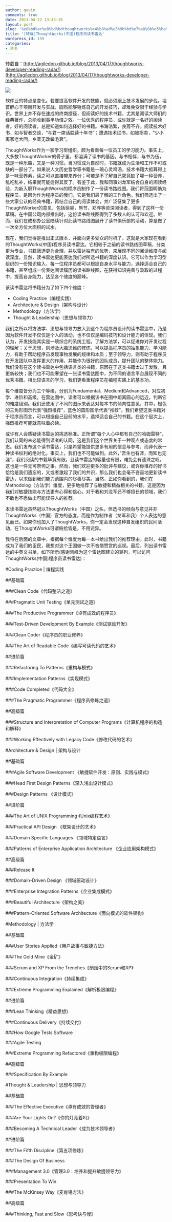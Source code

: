 ```yaml
---
author: gavin
comments: true
date: 2013-04-22 13:43:19
layout: post
slug: '%e8%bd%ac%e8%bd%bdthoughtworks%e4%b8%ad%e5%9b%bd%e7%a8%8b%e5%ba%8f%e5%91%98%e8%af%bb%e4%b9%a6%e9%9b%b7%e8%be%be'
title: '[转载]ThoughtWorks(中国)程序员读书雷达'
wordpress_id: 159
categories:
- 读书
---
```


转载自：[http://agiledon.github.io/blog/2013/04/17/thoughtworks-developer-reading-radar/](http://agiledon.github.io/blog/2013/04/17/thoughtworks-developer-reading-radar/) 

![](http://droider-wordpress.stor.sinaapp.com/reading-radar.jpg) 

软件业的特点是变化。若要提高软件开发的技能，就必须跟上技术发展的步伐。埋首醉心于项目开发与实战，固然能够锤炼自己的开发技巧，却难免受限于经验与学识。世界上并不存在速成的终南捷径，但阅读好的技术书籍，尤其是阅读大师们的经典著作，总能收到事半功倍之效。一位优秀的程序员，或许就是一名好的阅读者。好的阅读者，总是知道如何选择好的书籍。书海浩繁，良莠不齐。阅读技术好书，如与智者交谈，“与君一席话胜读十年书”；遭遇技术烂书，如被拐卖，“少小离家老大回，乡音无改鬓毛衰”。

ThoughtWorks作为一家学习型组织，颇为看重每一位员工的学习能力。事实上，大多数ThoughtWorker的骨子里，都溢满了读书的基因。与书相伴，与书为伍，既是一种乐趣，又是一种习惯。当习惯成为自然时，书籍就成为生活和工作不可或缺的一部分了。如果说人文历史哲学等书籍是一碗心灵鸡汤，技术书籍大抵算得上是一味营养素，读之可以直接带来养分；可若是不了解自己究竟缺了哪一种营养，乱吃乱补，结果就可能适得其反了。有鉴于此，我和同事刘龙军结合自身的阅读经验，为新入职ThoughtWorks的程序员制作了一份读书路线图。我们将范围明确为程序员，是因为作为程序员的我们，它是我们最了解的工作角色。我们筛选出了一些大家公认的经典书籍，再结合自己的阅读体会，并广泛征集了更多ThoughtWorker的意见，包括徐昊，熊节，郑晔等资深阅读者，得到了这样一份草稿。在中国公司内部推出时，这份读书路线图得到了多数人的认可和欢迎。继而，我们在成都办公室陆续针对此读书路线图展开了读书俱乐部的活动，算是做了一次全方位大面积的试水。

现在，我们觉得是推出正式版本，并面向更多受众的时机了。这就是大家现在看到的ThoughtWorks(中国)程序员读书雷达。它相较于之前的读书路线图草稿，分类更为专业，书籍筛选更为合理，并以雷达独有的优势，来展现不同的阅读维度与阅读深度。显然，读书雷达更能表达我们对所选书籍的深度认识。它可以作为学习型组织的一份知识输入，每一位程序员都可以根据自身水平与能力，选择适合自己的书籍，甚至组成一份表达阅读履历的读书路线图，在获得知识完善与汲取的过程中，提高自身能力，达至各个维度的巅峰。

该读书雷达将书籍分为了如下四个维度：

* Coding Practice（编程实践）
* Architecture & Design（架构与设计）
* Methodology（方法学）
* Thought & Leadership（思想与领导力）

我们之所以将方法学、思想与领导力放入到这个为程序员设计的读书雷达中，乃是因为软件开发不仅仅是个人的活动，也不仅仅是编码技巧和设计能力的体现。我们认为，开发技能其实是一项综合的系统工程。了解方法学，可以促进你对开发过程的理解；关于思想，则涉及大脑思维的修炼，可以提高程序员的抽象能力、学习能力，有助于帮助程序员发现事物发展的规律和本质；至于领导力，则有助于程序员在开发团队中发挥更大的作用，并能作为很好的团队成员，提升团队的整体能力。我们没有在这个读书雷达中包括语言类的书籍，原因在于这类书籍太过于发散，且更新较快；我们也不可能奢望在一张读书雷达图中，为不同的语言平台展现不同的优秀书籍。相比较语言的学习，我们更看重程序员在编程实践上的基本功。

每个维度皆分为三个等级，分别为Fundamental、Medium和Advanced，对应初学、进阶和高级。在雷达图中，读者可以根据该书在图中距离圆心的远近，判断它的难度级别。我们还使用了不同的图示来表达对每本书的倾向性意见，其中，橙色的三角形图示代表“强烈推荐”，蓝色的圆形图示代表“推荐”。我们希望这类书籍对于程序员而言，可以根据自己目前的水平，选择适合自己的书籍。在这个层次上，强烈推荐可能就意味着必读。

或许有人会质疑读书雷达的挑选标准。正所谓“每个人心中都有自己的哈姆雷特”，我们认同的未必能得到读者的认同，这是我们这个世界关于一种观点或态度的常态。我们发布这个读书雷达，只是希望能提供更多有用的信息与参考，而非代表一种读书权利的绝对化。事实上，我们也不可能做到。此外，”吾生也有涯，而知也无涯”，我们阅读的书籍毕竟有限，且读书雷达的容量也有限，难免会有遗珠之叹，这也是一件无可奈何之事。然而，我们欢迎更多的批评与建议，或许你推荐的好书恰恰是我们遗忘的，又或者激起了我们的共识，那么我们也会毫不吝啬地更新读书雷达，以求做到我们能力范围内的尽善尽美。当然，正如你看到的，我们在Methodolog（方法学）维度，更多地推荐了与敏捷和精益相关的书籍。这是因为我们对敏捷技能与方法更有心得和信心。对于我和刘龙军还不够擅长的领域，我们不敢也不愿做出可能误导人的推荐。

本读书雷达虽然冠以ThoughtWorks（中国）之名，但选书的倾向与意见并非ThoughtWorks（中国）官方的态度，而是作为制作者（龙军和我）个人表达的意见而已。如果你也加入了ThoughtWorks，你一定会发现这种自发组织的民间活动，在ThoughtWorks可谓俯拾皆是，不用诧异。

我将在后面的文章中，根据每个维度为每一本书给出我们的推荐理由。此时，书籍成为了我们的臣民，我想对这个王国做一次不吝惜赞赏的巡视。最后，列出读书雷达的中英文书单，如下所示(感谢凯峰为这个雷达图建立的豆列，可以访问ThoughtWorks(中国)程序员读书雷达)：

#Coding Practice | 编程实践

##基础篇

###Clean Code《代码整洁之道》

###Pragmatic Unit Testing《单元测试之道》

###The Productive Programmer《卓有成效的程序员》

###Test-Driven Development By Example《测试驱动开发》

###Clean Coder《程序员的职业修养》

###The Art of Readable Code《编写可读代码的艺术》

##进阶篇

###Refactoring To Patterns《重构与模式》

###Implementation Patterns《实现模式》

###Code Completed《代码大全》

###The Pragmatic Programmer《程序员修炼之道》

##高级篇

###Structure and Interpretation of Computer Programs《计算机程序的构造和解释》

###Working Effectively with Legacy Code《修改代码的艺术》

#Architecture & Design | 架构与设计

##基础篇

###Agile Software Development 《敏捷软件开发：原则、实践与模式》

###Head First Design Patterns《深入浅出设计模式》

###Design Patterns 《设计模式》

##进阶篇

###The Art of UNIX Programming 《Unix编程艺术》

###Practical API Design 《框架设计的艺术》

###Domain Specific Languages 《领域特定语言》

###Patterns of Enterprise Application Architecture 《企业应用架构模式》

##高级篇

###Release It

###Domain-Driven Design 《领域驱动设计》

###Enterprise Integration Patterns《企业集成模式》

###Beautiful Architecture《架构之美》

###Pattern-Oriented Software Architecture《面向模式的软件架构》

#Methodology | 方法学

##基础篇

###User Stories Applied《用户故事与敏捷方法》

###The Gold Mine《金矿》

###Scrum and XP From the Trenches《硝烟中的Scrum和XP》

###Continuous Integration《持续集成》

###Extreme Programming Explained《解析极限编程》

##进阶篇

###Lean Thinking《精益思想》

###Continuous Delivery《持续交付》

###How Google Tests Software

###Agile Testing

###Extreme Programming Refactored《重构极限编程》

##高级篇

###Specification By Example

#Thought & Leadership | 思想与领导力

##基础篇

###The Effective Executive《卓有成效的管理者》

###Are Your Lights On?《你的灯亮着吗》

###Becoming A Technical Leader《成为技术领导者》

##进阶篇

###The Fifth Discipline《第五项修炼》

###The Design Of Business

###Management 3.0《管理3.0：培养和提升敏捷领导力》

###Presentation To Win

###The McKinsey Way《麦肯锡方法》

##高级篇

###Thinking, Fast and Slow《思考快与慢》
